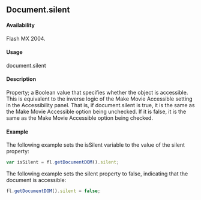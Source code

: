 ## Document.silent

#### Availability

Flash MX 2004.

#### Usage

document.silent

#### Description

Property; a Boolean value that specifies whether the object is accessible. This is equivalent to the inverse logic of the Make Movie Accessible setting in the Accessibility panel. That is, if document.silent is true, it is the same as the Make Movie Accessible option being unchecked. If it is false, it is the same as the Make Movie Accessible option being checked.

#### Example

The following example sets the isSilent variable to the value of the silent property:

```javascript
var isSilent = fl.getDocumentDOM().silent;
```

The following example sets the silent property to false, indicating that the document is accessible:

```javascript
fl.getDocumentDOM().silent = false;
```
